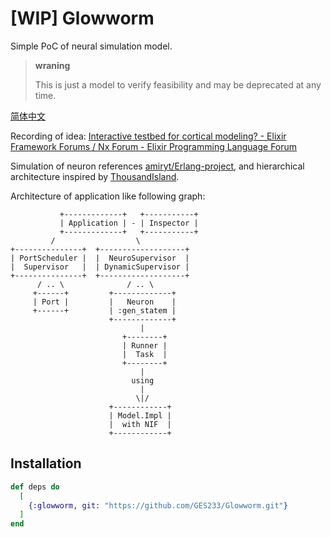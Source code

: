 # [WIP] Glowworm

Simple PoC of neural simulation model.

> **wraning**
>
> This is just a model to verify feasibility and may be deprecated at any time.

[简体中文](/README.zh-Hans.md)

Recording of idea: [Interactive testbed for cortical modeling? - Elixir Framework Forums / Nx Forum - Elixir Programming Language Forum](https://elixirforum.com/t/interactive-testbed-for-cortical-modeling/61178/3)

Simulation of neuron references [amiryt/Erlang-project](https://github.com/amiryt/Erlang-project), and hierarchical architecture inspired by [ThousandIsland](https://github.com/mtrudel/thousand_island).

Architecture of application like following graph:

```text
           +-------------+   +-----------+
           | Application | - | Inspector |
           +-------------+   +-----------+
         /                  \
+---------------+  +-------------------+
| PortScheduler |  |  NeuroSupervisor  |
|  Supervisor   |  | DynamicSupervisor |
+---------------+  +-------------------+
      / .. \              / .. \
     +------+         +-------------+
     | Port |         |   Neuron    |
     +------+         | :gen_statem |
                      +-------------+
                             |
                         +--------+
                         | Runner |
                         |  Task  |
                         +--------+
                             |
                           using
                             |
                            \|/
                      +------------+
                      | Model.Impl |
                      |  with NIF  |
                      +------------+
```

## Installation

```elixir
def deps do
  [
    {:glowworm, git: "https://github.com/GES233/Glowworm.git"}
  ]
end
```

